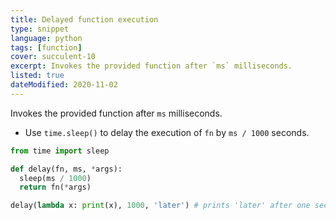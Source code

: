 ```yaml
---
title: Delayed function execution
type: snippet
language: python
tags: [function]
cover: succulent-10
excerpt: Invokes the provided function after `ms` milliseconds.
listed: true
dateModified: 2020-11-02
---
```


Invokes the provided function after `ms` milliseconds.

- Use `time.sleep()` to delay the execution of `fn` by `ms / 1000` seconds.

```py
from time import sleep

def delay(fn, ms, *args):
  sleep(ms / 1000)
  return fn(*args)

delay(lambda x: print(x), 1000, 'later') # prints 'later' after one second
```
